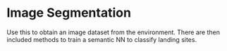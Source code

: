 # Image Segmentation

Use this to obtain an image dataset from the environment. 
There are then included methods to train a semantic NN to classify landing sites.